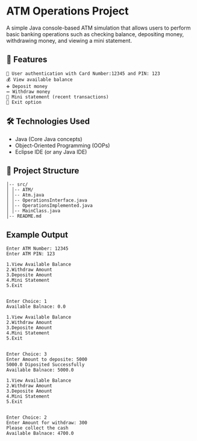 # ATM Operations Project
A simple Java console-based ATM simulation that allows users to perform basic banking operations such as checking balance, depositing money, withdrawing money, and viewing a mini statement.

## 🚀 Features
    🔐 User authentication with Card Number:12345 and PIN: 123
    💰 View available balance
    ➕ Deposit money
    ➖ Withdraw money
    🧾 Mini statement (recent transactions)
    🚪 Exit option

## 🛠️ Technologies Used

+  Java (Core Java concepts)
+  Object-Oriented Programming (OOPs)
+  Eclipse IDE (or any Java IDE)

## 📂 Project Structure
``` ATM_Machine/
│-- src/
│ │-- ATM/
│ │-- Atm.java
│ │-- OperationsInterface.java
│ │-- OperationsImplemented.java
│ │-- MainClass.java
│-- README.md
```    

## Example Output
``` Welcome to ATM Machine !!!
Enter ATM Number: 12345
Enter ATM PIN: 123

1.View Available Balance
2.Withdraw Amount
3.Deposite Amount
4.Mini Statement
5.Exit


Enter Choice: 1
Available Balnace: 0.0

1.View Available Balance
2.Withdraw Amount
3.Deposite Amount
4.Mini Statement
5.Exit


Enter Choice: 3
Enter Amount to deposite: 5000
5000.0 Diposited Successfully
Available Balnace: 5000.0

1.View Available Balance
2.Withdraw Amount
3.Deposite Amount
4.Mini Statement
5.Exit


Enter Choice: 2
Enter Amount for withdraw: 300
Please collect the cash
Available Balnace: 4700.0
```    


